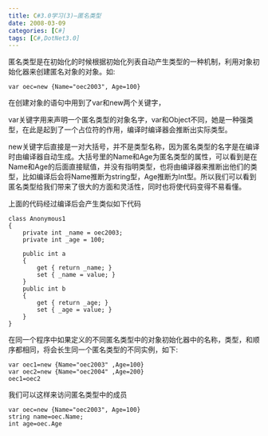 ```yaml
---
title: C#3.0学习(3)—匿名类型
date: 2008-03-09
categories: [C#]
tags: [C#,DotNet3.0]
---
```


匿名类型是在初始化的时候根据初始化列表自动产生类型的一种机制，利用对象初始化器来创建匿名对象的对象。如:
<!--more-->

```
var oec=new {Name="oec2003", Age=100}
```

在创建对象的语句中用到了var和new两个关键字，

var关键字用来声明一个匿名类型的对象名字，var和Object不同，她是一种强类型，在此是起到了一个占位符的作用，编译时编译器会推断出实际类型。

new关键字后直接是一对大括号，并不是类型名称，因为匿名类型的名字是在编译时由编译器自动生成。大括号里的Name和Age为匿名类型的属性，可以看到是在Name和Age的后面直接赋值，并没有指明类型，也将由编译器来推断出他们的类型，比如编译后会将Name推断为string型，Age推断为Int型。所以我们可以看到匿名类型给我们带来了很大的方面和灵活性，同时也将使代码变得不易看懂。

上面的代码经过编译后会产生类似如下代码

```
class Anonymous1
{
    private int _name = oec2003;
    private int _age = 100;

    public int a
    {
        get { return _name; }
        set { _name = value; }
    }
    public int b
    {
        get { return _age; }
        set { _age = value; }
    }
}
```

在同一个程序中如果定义的不同匿名类型中的对象初始化器中的名称，类型，和顺序都相同，将会长生同一个匿名类型的不同实例，如下:

```
var oec1=new {Name="oec2003" ,Age=100}
var oec2=new {Name="oec2004" ,Age=200}
oec1=oec2
```

我们可以这样来访问匿名类型中的成员

```
var oec=new {Name="oec2003", Age=100}
string name=oec.Name;
int age=oec.Age
```

